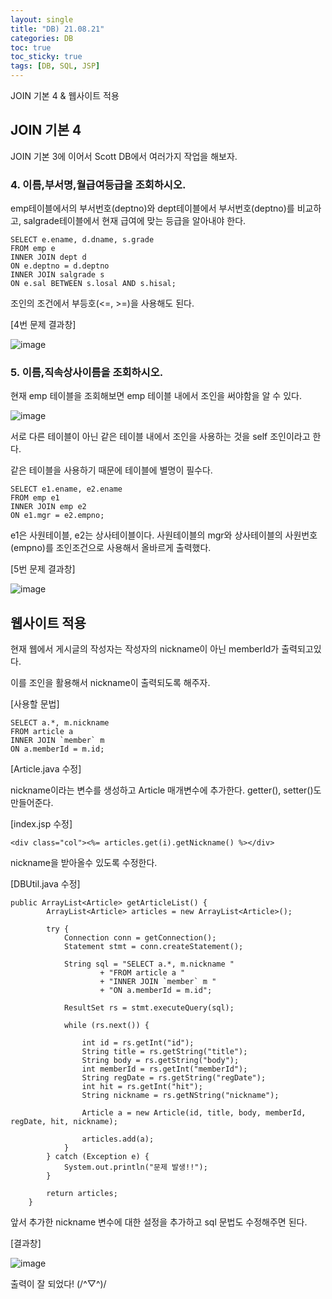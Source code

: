 ```yaml
---
layout: single
title: "DB) 21.08.21"
categories: DB
toc: true
toc_sticky: true
tags: [DB, SQL, JSP]
---
```

JOIN 기본 4 & 웹사이트 적용

## JOIN 기본 4

JOIN 기본 3에 이어서 Scott DB에서 여러가지 작업을 해보자.

### 4. 이름,부서명,월급여등급을 조회하시오.

emp테이블에서의 부서번호(deptno)와 dept테이블에서 부서번호(deptno)를 비교하고, salgrade테이블에서 현재 급여에 맞는 등급을 알아내야 한다.

```
SELECT e.ename, d.dname, s.grade
FROM emp e
INNER JOIN dept d
ON e.deptno = d.deptno
INNER JOIN salgrade s
ON e.sal BETWEEN s.losal AND s.hisal;
```
조인의 조건에서 부등호(<=, >=)을 사용해도 된다.

[4번 문제 결과창]

![image](https://user-images.githubusercontent.com/52832956/130323518-083c0b84-6821-4a41-8179-313c214b122c.png)

### 5. 이름,직속상사이름을 조회하시오.

현재 emp 테이블을 조회해보면 emp 테이블 내에서 조인을 써야함을 알 수 있다.

![image](https://user-images.githubusercontent.com/52832956/130323554-1cafafd4-bc96-42f2-835d-0e79ed7cabd5.png)

서로 다른 테이블이 아닌 같은 테이블 내에서 조인을 사용하는 것을 self 조인이라고 한다. 

같은 테이블을 사용하기 때문에 테이블에 별명이 필수다.

```
SELECT e1.ename, e2.ename
FROM emp e1
INNER JOIN emp e2 
ON e1.mgr = e2.empno;
```
e1은 사원테이블, e2는 상사테이블이다. 사원테이블의 mgr와 상사테이블의 사원번호(empno)를 조인조건으로 사용해서 올바르게 출력했다.

[5번 문제 결과창]

![image](https://user-images.githubusercontent.com/52832956/130323603-864573f6-3c21-48f3-8b86-47f68651120f.png)

## 웹사이트 적용

현재 웹에서 게시글의 작성자는 작성자의 nickname이 아닌 memberId가 출력되고있다.

이를 조인을 활용해서 nickname이 출력되도록 해주자.

[사용할 문법]

```
SELECT a.*, m.nickname
FROM article a
INNER JOIN `member` m
ON a.memberId = m.id;
```

[Article.java 수정]

nickname이라는 변수를 생성하고 Article 매개변수에 추가한다. getter(), setter()도 만들어준다.

[index.jsp 수정]

```
<div class="col"><%= articles.get(i).getNickname() %></div>
```
nickname을 받아올수 있도록 수정한다.

[DBUtil.java 수정]

```
public ArrayList<Article> getArticleList() {
		ArrayList<Article> articles = new ArrayList<Article>();

		try {
			Connection conn = getConnection();
			Statement stmt = conn.createStatement();
			
			String sql = "SELECT a.*, m.nickname "
					+ "FROM article a "
					+ "INNER JOIN `member` m "
					+ "ON a.memberId = m.id";
			
			ResultSet rs = stmt.executeQuery(sql);

			while (rs.next()) {

				int id = rs.getInt("id");
				String title = rs.getString("title");
				String body = rs.getString("body");
				int memberId = rs.getInt("memberId");
				String regDate = rs.getString("regDate");
				int hit = rs.getInt("hit");
				String nickname = rs.getNString("nickname");

				Article a = new Article(id, title, body, memberId, regDate, hit, nickname);

				articles.add(a);
			}
		} catch (Exception e) {
			System.out.println("문제 발생!!");
		}

		return articles;
	}
```
앞서 추가한 nickname 변수에 대한 설정을 추가하고 sql 문법도 수정해주면 된다.

[결과창]

![image](https://user-images.githubusercontent.com/52832956/130324105-bdaee71a-9a0b-4aa6-b9e8-68bf634b8c4b.png)

출력이 잘 되었다! (/^▽^)/

